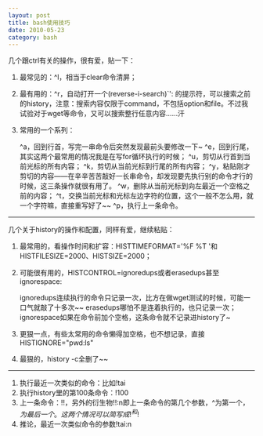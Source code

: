 ```yaml
---
layout: post
title: bash使用技巧
date: 2010-05-23
category: bash
---
```


几个跟ctrl有关的操作，很有爱，贴一下：

1. 最常见的：^l，相当于clear命令清屏；
2. 最有用的：^r，自动打开一个(reverse-i-search)`': 的提示符，可以搜索之前的history，注意：搜索内容仅限于command，不包括option和file。不过我试验对于wget等命令，又可以搜索整行任意内容……汗
3. 常用的一个系列：

    ^a，回到行首，写完一串命令后突然发现最前头要修改一下~
    ^e，回到行尾，其实这两个最常用的情况我是在写for循环执行的时候；
    ^u，剪切从行首到当前光标的所有内容；
    ^k，剪切从当前光标到行尾的所有内容；
    ^y，粘贴刚才剪切的内容——在辛辛苦苦敲好一长串命令，却发现要先执行别的命令才行的时候，这三条操作就很有用了。
    ^w，删除从当前光标到向左最近一个空格之前的内容；
    ^t，交换当前光标和光标左边字符的位置，这个一般不怎么用，就一个字符嘛，直接重写好了~~
    ^p，执行上一条命令。

<hr />

几个关于history的操作和配置，同样有爱，继续粘贴：
1. 最常用的，看操作时间和扩容：HISTTIMEFORMAT='%F %T '和HISTFILESIZE=2000、HISTSIZE=2000；
2. 可能很有用的，HISTCONTROL=ignoredups或者erasedups甚至ignorespace:

    ignoredups连续执行的命令只记录一次，比方在做wget测试的时候，可能一口气就敲了十多次~~
    erasedups哪怕不是连着执行的，也只记录一次；
    ignorespace如果在命令前加个空格，这条命令就不记录进history了~

3. 更狠一点，有些太常用的命令懒得加空格，也不想记录，直接HISTIGNORE="pwd:ls"
4. 最狠的，history -c全删了~~
<hr />

1. 执行最近一次类似的命令：比如!tai
2. 执行history里的第100条命令：!100
3. 上一条命令：!!，另外的衍生物!!:n即上一条命令的第几个参数，^为第一个，$为最后一个。这两个情况可以简写成!^和!$
4. 推论，最近一次类似命令的参数!tai:n
